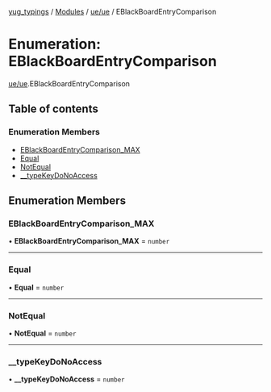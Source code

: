 [yug_typings](../README.md) / [Modules](../modules.md) / [ue/ue](../modules/ue_ue.md) / EBlackBoardEntryComparison

# Enumeration: EBlackBoardEntryComparison

[ue/ue](../modules/ue_ue.md).EBlackBoardEntryComparison

## Table of contents

### Enumeration Members

- [EBlackBoardEntryComparison\_MAX](ue_ue.EBlackBoardEntryComparison.md#eblackboardentrycomparison_max)
- [Equal](ue_ue.EBlackBoardEntryComparison.md#equal)
- [NotEqual](ue_ue.EBlackBoardEntryComparison.md#notequal)
- [\_\_typeKeyDoNoAccess](ue_ue.EBlackBoardEntryComparison.md#__typekeydonoaccess)

## Enumeration Members

### EBlackBoardEntryComparison\_MAX

• **EBlackBoardEntryComparison\_MAX** = `number`

___

### Equal

• **Equal** = `number`

___

### NotEqual

• **NotEqual** = `number`

___

### \_\_typeKeyDoNoAccess

• **\_\_typeKeyDoNoAccess** = `number`
